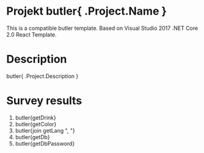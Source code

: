 # Projekt butler{ .Project.Name }

This is a compatible butler template. Based on Visual Studio 2017 .NET Core 2.0 React Template.

# Description

butler{ .Project.Description }

# Survey results

1. butler{getDrink}
2. butler{getColor}
3. butler{join getLang ", "}
4. butler{getDb}
5. butler{getDbPassword}
